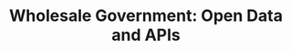 ---
categories: all_articles articles
provider_display: "medium.com"
provider_name: "medium.com"
favicon_url: https://dnqgz544uhbo8.cloudfront.net/_/fp/icons/favicon.n7eHNqdWyHhbTLN2-3a-6g.ico
title: "Wholesale Government: Open Data and APIs"
published: 2015-05-06
source: https://medium.com/@ShorensteinCtr/wholesale-government-open-data-and-apis-7d5502f9e2be
thumbnail: https://dnqgz544uhbo8.cloudfront.net/_/fp/img/default-preview-image.IsBK38jFAJBlWifMLO4z9g.png
---